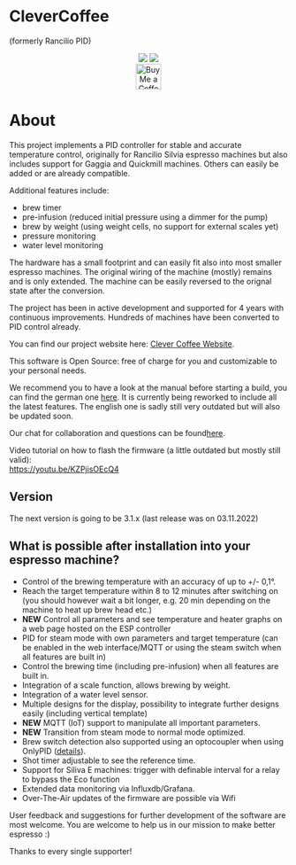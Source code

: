 # CleverCoffee
(formerly Rancilio PID)

<div align="center">
<img src="https://img.shields.io/github/workflow/status/rancilio-pid/ranciliopid/Build/master">
<img src="https://img.shields.io/github/last-commit/rancilio-pid/ranciliopid/master"><br>
<a href='https://ko-fi.com/clevercoffee' target='_blank'><img height='35' style='border:0px;height:46px;' src='https://az743702.vo.msecnd.net/cdn/kofi3.png?v=0' border='0' alt='Buy Me a Coffee at ko-fi.com' /></a>
</div>

# About

This project implements a PID controller for stable and accurate temperature control, originally for Rancilio Silvia espresso machines but also includes support for Gaggia and Quickmill machines. Others can easily be added or are already compatible.

Additional features include:

* brew timer
* pre-infusion (reduced initial pressure using a dimmer for the pump)
* brew by weight (using weight cells, no support for external scales yet)
* pressure monitoring
* water level monitoring

The hardware has a small footprint and can easily fit also into most smaller espresso machines. The original wiring of the machine (mostly) remains and is only extended. The machine can be easily reversed to the orignal state after the conversion.

The project has been in active development and supported for 4 years with continuous improvements. Hundreds of machines have been converted to PID control already.

You can find our project website here: [Clever Coffee Website](https://clevercoffee.de).

This software is Open Source: free of charge for you and customizable to your personal needs. 

We recommend you to have a look at the manual before starting a build, you can find the german one [here](https://rancilio-pid.github.io/ranciliopid-handbook/). It is currently being reworked to include all the latest features. The english one is sadly still very outdated but will also be updated soon. 

Our chat for collaboration and questions can be found[here](https://chat.rancilio-pid.de).

Video tutorial on how to flash the firmware (a little outdated but mostly still valid):<br>
https://youtu.be/KZPjisOEcQ4

## Version
The next version is going to be 3.1.x (last release was on 03.11.2022)

## What is possible after installation into your espresso machine? 
 * Control of the brewing temperature with an accuracy of up to +/- 0,1°.
 * Reach the target temperature within 8 to 12 minutes after switching on (you should however wait a bit longer, e.g. 20 min depending on the machine to heat up brew head etc.)
 * **NEW** Control all parameters and see temperature and heater graphs on a web page hosted on the ESP controller
 * PID for steam mode with own parameters and target temperature (can be enabled in the web interface/MQTT or using the steam switch when all features are built in) 
 * Control the brewing time (including pre-infusion) when all features are built in.
 * Integration of a scale function, allows brewing by weight.
 * Integration of a water level sensor.
 * Multiple designs for the display, possibility to integrate further designs easily (including vertical template)
 * **NEW** MQTT (IoT) support to manipulate all important parameters.
 * **NEW** Transition from steam mode to normal mode optimized.
 * Brew switch detection also supported using an optocoupler when using OnlyPID ([details](https://rancilio-pid.github.io/ranciliopid-handbook/de/customization/brueherkennung.html#konfiguration-der-erkennung)).
 * Shot timer adjustable to see the reference time.
 * Support for Siliva E machines: trigger with definable interval for a relay to bypass the Eco function
 * Extended data monitoring via Influxdb/Grafana.
 * Over-The-Air updates of the firmware are possible via Wifi

User feedback and suggestions for further development of the software are most welcome.
You are welcome to help us in our mission to make better espresso :)

Thanks to every single supporter!
